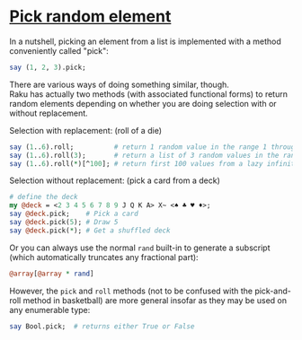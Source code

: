 [1]: https://rosettacode.org/wiki/Pick_random_element

# [Pick random element][1]





In a nutshell, picking an element from a list 
is implemented with a method conveniently called "pick":

```perl
say (1, 2, 3).pick;
```


There are various ways of doing something similar, though.  
Raku has actually two methods (with associated functional forms) 
to return random elements depending on whether you are doing selection 
with or without replacement.



Selection with replacement: (roll of a die)

```perl
say (1..6).roll;          # return 1 random value in the range 1 through 6
say (1..6).roll(3);       # return a list of 3 random values in the range 1 through 6
say (1..6).roll(*)[^100]; # return first 100 values from a lazy infinite list of random values in the range 1 through 6
```


Selection without replacement: (pick a card from a deck)

```perl
# define the deck
my @deck = <2 3 4 5 6 7 8 9 J Q K A> X~ <♠ ♣ ♥ ♦>;
say @deck.pick;    # Pick a card
say @deck.pick(5); # Draw 5
say @deck.pick(*); # Get a shuffled deck
```


Or you can always use the normal `rand` built-in 
to generate a subscript (which automatically truncates any fractional part):

```perl
@array[@array * rand]
```


However, the `pick` and `roll` methods (not to be confused 
with the pick-and-roll method in basketball) are more general 
insofar as they may be used on any enumerable type:

```perl
say Bool.pick;  # returns either True or False
```
